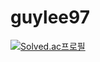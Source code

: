 # guylee97


[![Solved.ac프로필](http://mazassumnida.wtf/api/v2/generate_badge?boj=guylee97)](https://solved.ac/guylee97)
